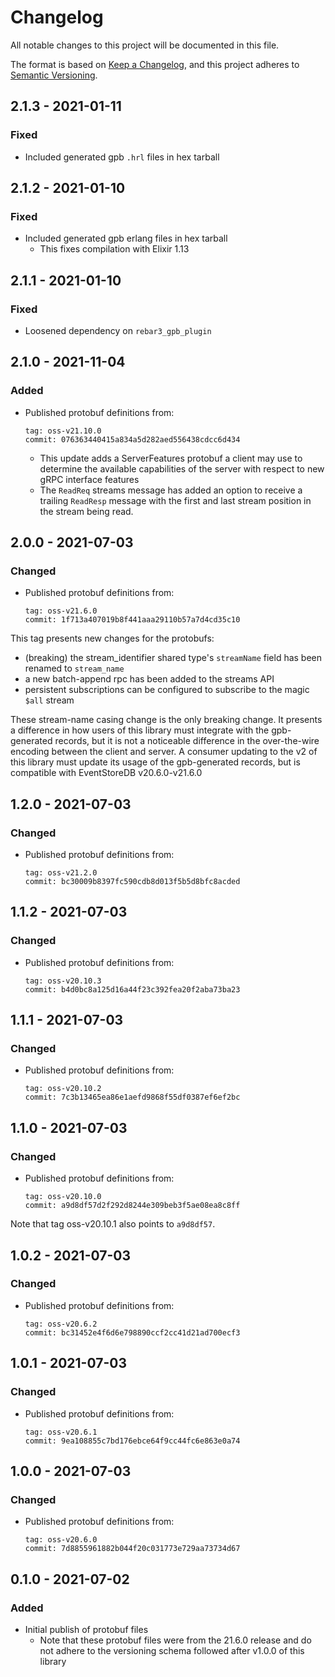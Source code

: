 # Changelog

All notable changes to this project will be documented in this file.

The format is based on [Keep a
Changelog](https://keepachangelog.com/en/1.0.0/), and this project adheres to
[Semantic Versioning](https://semver.org/spec/v2.0.0.html).

## 2.1.3 - 2021-01-11

### Fixed

- Included generated gpb `.hrl` files in hex tarball

## 2.1.2 - 2021-01-10

### Fixed

- Included generated gpb erlang files in hex tarball
    - This fixes compilation with Elixir 1.13

## 2.1.1 - 2021-01-10

### Fixed

- Loosened dependency on `rebar3_gpb_plugin`

## 2.1.0 - 2021-11-04

### Added

- Published protobuf definitions from:
    ```
    tag: oss-v21.10.0
    commit: 076363440415a834a5d282aed556438cdcc6d434
    ```
    - This update adds a ServerFeatures protobuf a client may use to determine
      the available capabilities of the server with respect to new gRPC
      interface features
    - The `ReadReq` streams message has added an option to receive a trailing
      `ReadResp` message with the first and last stream position in the stream
      being read.

## 2.0.0 - 2021-07-03

### Changed

- Published protobuf definitions from:
    ```
    tag: oss-v21.6.0
    commit: 1f713a407019b8f441aaa29110b57a7d4cd35c10
    ```

This tag presents new changes for the protobufs:

- (breaking) the stream_identifier shared type's `streamName` field has been
  renamed to `stream_name`
- a new batch-append rpc has been added to the streams API
- persistent subscriptions can be configured to subscribe to the magic `$all`
  stream

These stream-name casing change is the only breaking change. It presents a
difference in how users of this library must integrate with the gpb-generated
records, but it is not a noticeable difference in the over-the-wire encoding
between the client and server. A consumer updating to the v2 of this library
must update its usage of the gpb-generated records, but is compatible with
EventStoreDB v20.6.0-v21.6.0

## 1.2.0 - 2021-07-03

### Changed

- Published protobuf definitions from:
    ```
    tag: oss-v21.2.0
    commit: bc30009b8397fc590cdb8d013f5b5d8bfc8acded
    ```

## 1.1.2 - 2021-07-03

### Changed

- Published protobuf definitions from:
    ```
    tag: oss-v20.10.3
    commit: b4d0bc8a125d16a44f23c392fea20f2aba73ba23
    ```

## 1.1.1 - 2021-07-03

### Changed

- Published protobuf definitions from:
    ```
    tag: oss-v20.10.2
    commit: 7c3b13465ea86e1aefd9868f55df0387ef6ef2bc
    ```

## 1.1.0 - 2021-07-03

### Changed

- Published protobuf definitions from:
    ```
    tag: oss-v20.10.0
    commit: a9d8df57d2f292d8244e309beb3f5ae08ea8c8ff
    ```

Note that tag oss-v20.10.1 also points to `a9d8df57`.

## 1.0.2 - 2021-07-03

### Changed

- Published protobuf definitions from:
    ```
    tag: oss-v20.6.2
    commit: bc31452e4f6d6e798890ccf2cc41d21ad700ecf3
    ```

## 1.0.1 - 2021-07-03

### Changed

- Published protobuf definitions from:
    ```
    tag: oss-v20.6.1
    commit: 9ea108855c7bd176ebce64f9cc44fc6e863e0a74
    ```

## 1.0.0 - 2021-07-03

### Changed

- Published protobuf definitions from:
    ```
    tag: oss-v20.6.0
    commit: 7d8855961882b044f20c031773e729aa73734d67
    ```

## 0.1.0 - 2021-07-02

### Added

- Initial publish of protobuf files
    - Note that these protobuf files were from the 21.6.0 release and do not
      adhere to the versioning schema followed after v1.0.0 of this library
